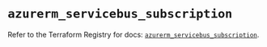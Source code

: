 # `azurerm_servicebus_subscription`

Refer to the Terraform Registry for docs: [`azurerm_servicebus_subscription`](https://registry.terraform.io/providers/hashicorp/azurerm/4.16.0/docs/resources/servicebus_subscription).
